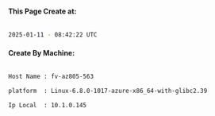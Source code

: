 
   
#### This Page Create at:

```bash

2025-01-11 - 08:42:22 UTC

```

#### Create By Machine:

```bash

Host Name : fv-az805-563

platform  : Linux-6.8.0-1017-azure-x86_64-with-glibc2.39

Ip Local  : 10.1.0.145

```


